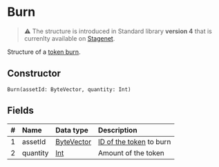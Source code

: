 # Burn

> :warning: The structure is introduced in Standard library **version 4** that is currenlty available on [Stagenet](/en/blockchain/blockchain-network/stage-network).

Structure of a [token burn](/en/blockchain/transaction-type/burn-transaction).

## Constructor

```ride
Burn(assetId: ByteVector, quantity: Int)
```

## Fields

| # | Name | Data type | Description |
| :--- | :--- | :--- | :--- |
| 1 | assetId | [ByteVector](/en/ride/data-types/byte-vector) | [ID of the token](/en/blockchain/token/token-id) to burn |
| 2 | quantity | [Int](/en/ride/data-types/int) | Amount of the token |